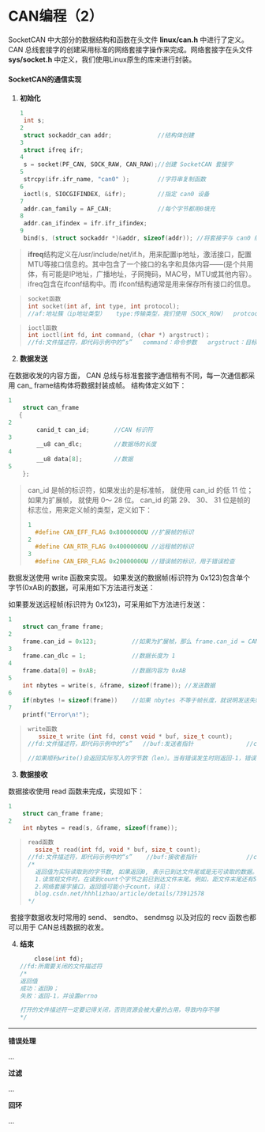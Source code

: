 # CAN编程（2）

  SocketCAN 中大部分的数据结构和函数在头文件 **linux/can.h** 中进行了定义。 CAN 总线套接字的创建采用标准的网络套接字操作来完成。网络套接字在头文件 **sys/socket.h** 中定义，我们使用Linux原生的库来进行封装。



#### 	SocketCAN的通信实现

1. **初始化**

   ``` c
   1
   	int s;
   2
   	struct sockaddr_can addr;             //结构体创建
   3
   	struct ifreq ifr;
   4
   	s = socket(PF_CAN, SOCK_RAW, CAN_RAW);//创建 SocketCAN 套接字 
   5
   	strcpy(ifr.ifr_name, "can0" );        //字符串复制函数
   6
   	ioctl(s, SIOCGIFINDEX, &ifr);         //指定 can0 设备
   7
   	addr.can_family = AF_CAN;             //每个字节都用0填充
   8
   	addr.can_ifindex = ifr.ifr_ifindex;
   9
   	bind(s, (struct sockaddr *)&addr, sizeof(addr)); //将套接字与 can0 绑定
   ```



> **ifreq**结构定义在/usr/include/net/if.h，用来配置ip地址，激活接口，配置MTU等接口信息的。其中包含了一个接口的名字和具体内容——(是个共用体，有可能是IP地址，广播地址，子网掩码，MAC号，MTU或其他内容）。ifreq包含在ifconf结构中。而 ifconf结构通常是用来保存所有接口的信息。

> ``` c
> socket函数
> int socket(int af, int type, int protocol);
> //af:地址簇（ip地址类型）   type:传输类型，我们使用（SOCK_ROW）  protcocl:传输协议  
> ```

> ``` c
> ioctl函数
> int ioctl(int fd, int command, (char *) argstruct)； 
> //fd:文件描述符，即代码示例中的“s”   command：命令参数   argstruct：目标变量，即代码示例中的“ifr”
> ```



2. **数据发送**

 在数据收发的内容方面， CAN 总线与标准套接字通信稍有不同，每一次通信都采用 can_ frame结构体将数据封装成帧。 结构体定义如下：

``` c
1
	struct can_frame
   {
2
		canid_t can_id;       //CAN 标识符
3
		__u8 can_dlc;         //数据场的长度
4
		__u8 data[8];         //数据
5
	};
```

> can_id 是帧的标识符，如果发出的是标准帧， 就使用 can_id 的低 11 位； 如果为扩展帧， 就使用 0～ 28 位。 can_id 的第 29、 30、 31 位是帧的标志位，用来定义帧的类型，定义如下：
>
> ``` c
> 1
> 	#define CAN_EFF_FLAG 0x80000000U //扩展帧的标识
> 2
> 	#define CAN_RTR_FLAG 0x40000000U //远程帧的标识
> 3
> 	#define CAN_ERR_FLAG 0x20000000U //错误帧的标识，用于错误检查
> ```



  数据发送使用 write 函数来实现。 如果发送的数据帧(标识符为 0x123)包含单个字节(0xAB)的数据，可采用如下方法进行发送：

 如果要发送远程帧(标识符为 0x123)，可采用如下方法进行发送：

``` c
1
	struct can_frame frame;
2
	frame.can_id = 0x123;          //如果为扩展帧，那么 frame.can_id = CAN_EFF_FLAG | 0x123;
3
	frame.can_dlc = 1;             //数据长度为 1
4
	frame.data[0] = 0xAB;          //数据内容为 0xAB
5
	int nbytes = write(s, &frame, sizeof(frame)); //发送数据
6
	if(nbytes != sizeof(frame))    //如果 nbytes 不等于帧长度，就说明发送失败
7
	printf("Error\n!");
```

> ``` c
> write函数
>    ssize_t write (int fd, const void * buf, size_t count);   
> //fd:文件描述符，即代码示例中的“s”   //buf:发送者指针               //cout:所传输的字节数
> 
> //如果顺利write()会返回实际写入的字节数（len）。当有错误发生时则返回-1，错误代码存入errno中。
> ```



3. **数据接收**

 数据接收使用 read 函数来完成，实现如下：

``` c
1
	struct can_frame frame;
2
	int nbytes = read(s, &frame, sizeof(frame));
```

> ``` c
> read函数
> 	ssize_t read(int fd, void * buf, size_t count);
> //fd:文件描述符，即代码示例中的“s”    //buf:接收者指针              //cout:所接受的字节数
> /*
>   返回值为实际读取到的字节数, 如果返回0, 表示已到达文件尾或是无可读取的数据。若参数count 为0, 则read()不会有作用并返回0。另外，以下情况返回值小于count：
>   1.读常规文件时，在读到count个字节之前已到达文件末尾。例如，距文件末尾还有50个字节而请求读100个字节，则read返回50，下次read将返回0。
>   2.网络套接字接口，返回值可能小于count，详见：
>   blog.csdn.net/hhhlizhao/article/details/73912578
> */
> ```

​     套接字数据收发时常用的 send、 sendto、 sendmsg 以及对应的 recv 函数也都可以用于 CAN总线数据的收发。



4. **结束**

   ``` c
       close(int fd);                                                        //头文件：#include<unistd.h>
   //fd:所需要关闭的文件描述符                                                   关闭指针fp所指向的那个文件。
   /*
   返回值
   成功：返回0；
   失败：返回-1，并设置errno
   
   打开的文件描述符一定要记得关闭，否则资源会被大量的占用，导致内存不够
   */
   ```

   



***************

**错误处理**

...

**过滤**

...

**回环**

...



